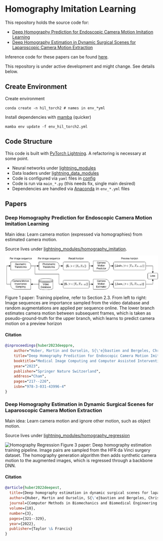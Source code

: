 # Homography Imitation Learning
This repository holds the source code for:

- [Deep Homography Prediction for Endoscopic Camera Motion Imitation Learning](https://arxiv.org/abs/2307.12792)
- [Deep Homography Estimation in Dynamic Surgical Scenes for Laparoscopic Camera Motion Extraction](https://arxiv.org/abs/2109.15098)

Inference code for these papers can be found [here](https://github.com/RViMLab/endoscopy).

This repository is under active development and might change. See details below.

## Create Environment
Create environment
```shell
conda create -n hil_torch2 # names in env_*yml
```

Install dependencies with [mamba](https://mamba.readthedocs.io/en/latest/installation/mamba-installation.html) (quicker)
```shell
mamba env update -f env_hil_torch2.yml
```

## Code Structure
This code is built with [PyTorch Lightning](https://lightning.ai/docs/pytorch/stable/). A refactoring is necessary at some point.

- Neural networks under [lightning_modules](lightning_modules/)
- Data loaders under [lightning_data_modules](lightning_data_modules/)
- Code is configured via `yaml` files in [config](config/)
- Code is run via `main_*.py` (this needs fix, single main desired)
- Dependencies are handled via [Anaconda](https://www.anaconda.com/) in `env_*.yml` files

## Papers
### Deep Homography Prediction for Endoscopic Camera Motion Imitation Learning
Main idea: Learn camera motion (expressed via homographies) from estimated camera motion.

Source lives under [lightning_modules/homography_imitation](lightning_modules/homography_imitation/).

![Homography Imitation](doc/img/homography_imitation/23_02_13_homography_imitation.png)

Figure 1 paper: Training pipeline, refer to Section 2.3. From left to right: Image sequences are importance sampled from the video database and random augmentations are applied per sequence online. The lower branch estimates camera motion between subsequent frames, which is taken as pseudo-ground-truth for the upper branch, which learns to predict camera motion on a preview horizon

#### Citation
```bibtex
@inproceedings{huber2023deeppre,
    author="Huber, Martin and Ourselin, S{\'e}bastien and Bergeles, Christos and Vercauteren, Tom",
    title="Deep Homography Prediction for Endoscopic Camera Motion Imitation Learning",
    booktitle="Medical Image Computing and Computer Assisted Intervention -- MICCAI 2023",
    year="2023",
    publisher="Springer Nature Switzerland",
    address="Cham",
    pages="217--226",
    isbn="978-3-031-43996-4"
}
```

### Deep Homography Estimation in Dynamic Surgical Scenes for Laparoscopic Camera Motion Extraction
Main idea: Learn camera motion and ignore other motion, such as object motion.

Source lives under [lightning_modules/homography_regression](lightning_modules/homography_regression/)

![Homography Regression](doc/img/homography_regression/pipeline.png)
Figure 3 paper: Deep homography estimation training pipeline. Image pairs are sampled from the HFR da Vinci surgery dataset. The homography generation algorithm then adds synthetic camera motion to the augmented images, which is regressed through a backbone DNN.

#### Citation
```bibtex
@article{huber2022deepest,
  title={Deep homography estimation in dynamic surgical scenes for laparoscopic camera motion extraction},
  author={Huber, Martin and Ourselin, S{\'e}bastien and Bergeles, Christos and Vercauteren, Tom},
  journal={Computer Methods in Biomechanics and Biomedical Engineering: Imaging \& Visualization},
  volume={10},
  number={3},
  pages={321--329},
  year={2022},
  publisher={Taylor \& Francis}
}
```
